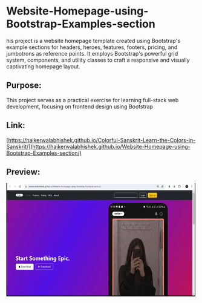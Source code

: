 # Website-Homepage-using-Bootstrap-Examples-section
his project is a website homepage template created using Bootstrap's example sections for headers, heroes, features, footers, pricing, and jumbotrons as reference points. It employs Bootstrap's powerful grid system, components, and utility classes to craft a responsive and visually captivating homepage layout.


## Purpose:


This project serves as a practical exercise for learning full-stack web development, focusing on frontend design using Bootstrap 

## Link:


[https://haikerwalabhishek.github.io/Colorful-Sanskrit-Learn-the-Colors-in-Sanskrit/](https://haikerwalabhishek.github.io/Website-Homepage-using-Bootstrap-Examples-section/)

## Preview:


<img src="https://github.com/haikerwalabhishek/Website-Homepage-using-Bootstrap-Examples-section/blob/main/bootstrap.png" height=300px width=500px>


